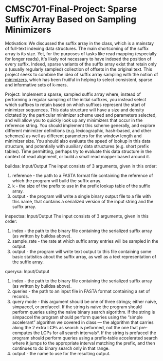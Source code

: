 # CMSC701-Final-Project: Sparse Suffix Array Based on Sampling Minimizers

Motivation: We discussed the suffix array in the class, which is a mainstay of full-text indexing data structures. The main shortcoming of the suffix array is its size. Yet, for the purposes of tasks like read mapping (especially for longer reads), it's likely not necessary to have indexed the position of every suffix. Indeed, sparse variants of the suffix array exist that retain only a (usually regularly sampled) collection of offsets in the original text. This project seeks to combine the idea of suffix array sampling with the notion of [minimizers](https://academic.oup.com/bioinformatics/article/20/18/3363/202143), which has been fruitful in helping to select consistent, sparse and informative sets of k-mers.

Project: Implement a sparse, sampled suffix array where, instead of performing a regular sampling of the initial suffixes, you instead select which suffixes to retain based on which suffixes represent the start of minimizer sequences. This data structure will have a size and density dictated by the particular minimizer scheme used and parameters selected, and will allow you to quickly look up any minimizers that occur in the reference string. You should implement this scheme generally, and explore different minimizer definitions (e.g. lexicographic, hash-based, and other schemes) as well as different parameters for the window length and minimizer size. You should also evaluate the speed of lookup in this data structure, and potentially with auxiliary data structures (e.g. short prefix tables). Time permitting, perhaps try to evaluate this data structure in the context of read alignment, or build a small read mapper based around it.

buildsa: Input/Output
The input consists of 3 arguments, given in this order:
1. reference - the path to a FASTA format file containing the reference of which the program will build the suffix array.
2. k - the size of the prefix to use in the prefix lookup table of the suffix array.
3. output - the program will write a single binary output file to a file with this name, that contains a serialized version of the input string and the suffix array.

inspectsa: Input/Output
The input consists of 3 arguments, given in this order:
1. index - the path to the binary file containing the serialized suffix array (as written by buildsa above).
2. sample_rate - the rate at which suffix array entries will be sampled in the output.
3. output - the program will write text output to this file containing some basic statistics about the suffix array, as well as a text representation of the suffix array.

querysa: Input/Output
1. index - the path to the binary file containing the serialized suffix array (as written by buildsa above).
2. queries - the path to an input file in FASTA format containing a set of records.
3. query mode - this argument should be one of three strings; either naive, simpaccel, or prefaccel. If the string is naive the program should perform queries using the naive binary search algorithm. If the string is simpaccel the program should perform queries using the “simple accelerant” algorithm we covered in class — the algorithm that carries along the 2 extra LCPs as search is peformed, not the one that pre-computes the LCPs for all search intervals*. If the string is prefaccel the program should perform queries using a prefix-table accelerated search where it jumps to the appropriate interval matching the prefix, and then continues to do binary search only in that range.
4. output - the name to use for the resulting output.
